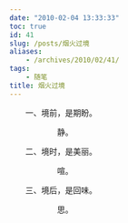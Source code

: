 ```yaml
---
date: "2010-02-04 13:33:33"
toc: true
id: 41
slug: /posts/烟火过境
aliases:
    - /archives/2010/02/41/
tags:
    - 随笔
title: 烟火过境
---
```


　　一、境前，是期盼。

 

　　　　　　静。

 

　　二、境时，是美丽。

 

　　　　　　喧。

 

　　三、境后，是回味。

 

　　　　　　思。